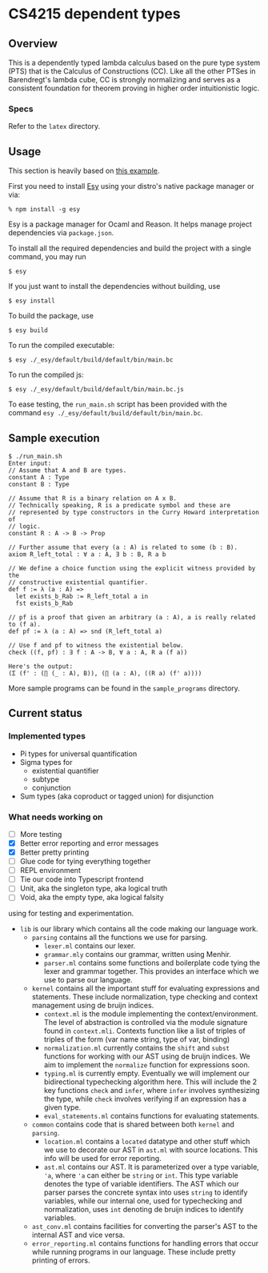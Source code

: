 # CS4215 dependent types
## Overview
This is a dependently typed lambda calculus based on the pure type system (PTS)
that is the Calculus of Constructions (CC).
Like all the other PTSes in Barendregt's lambda cube, CC is strongly normalizing
and serves as a consistent foundation for theorem proving in higher order
intuitionistic logic.

### Specs
Refer to the `latex` directory.

## Usage
This section is heavily based on [this example](https://github.com/esy-ocaml/hello-ocaml).

First you need to install [Esy](https://esy.sh/en/) using your distro's native
package manager or via:
```console
% npm install -g esy
```

Esy is a package manager for Ocaml and Reason. It helps manage project
dependencies via `package.json`.

To install all the required dependencies and build the project with a single
command, you may run
```shell
$ esy
```

If you just want to install the dependencies without building, use
```shell
$ esy install
```

To build the package, use
```shell
$ esy build
```

To run the compiled executable:
```shell
$ esy ./_esy/default/build/default/bin/main.bc
```

To run the compiled js:
```shell
$ esy ./_esy/default/build/default/bin/main.bc.js
```

To ease testing, the `run_main.sh` script has been provided with the command
`esy ./_esy/default/build/default/bin/main.bc`.

## Sample execution
```shell
$ ./run_main.sh 
Enter input:
// Assume that A and B are types.
constant A : Type
constant B : Type

// Assume that R is a binary relation on A x B.
// Technically speaking, R is a predicate symbol and these are
// represented by type constructors in the Curry Howard interpretation of
// logic.
constant R : A -> B -> Prop

// Further assume that every (a : A) is related to some (b : B).
axiom R_left_total : ∀ a : A, ∃ b : B, R a b

// We define a choice function using the explicit witness provided by the
// constructive existential quantifier.
def f := λ (a : A) =>
  let exists_b_Rab := R_left_total a in
  fst exists_b_Rab

// pf is a proof that given an arbitrary (a : A), a is really related to (f a). 
def pf := λ (a : A) => snd (R_left_total a)

// Use f and pf to witness the existential below.
check ((f, pf) : ∃ f : A -> B, ∀ a : A, R a (f a))

Here's the output:
(Σ (f' : (∏ (_ : A), B)), (∏ (a : A), ((R a) (f' a))))

```

More sample programs can be found in the `sample_programs` directory.

## Current status
### Implemented types
- Pi types for universal quantification
- Sigma types for
  - existential quantifier
  - subtype
  - conjunction
- Sum types (aka coproduct or tagged union) for disjunction

### What needs working on
  - [ ] More testing
  - [x] Better error reporting and error messages
  - [x] Better pretty printing
  - [ ] Glue code for tying everything together
  - [ ] REPL environment
  - [ ] Tie our code into Typescript frontend
  - [ ] Unit, aka the singleton type, aka logical truth
  - [ ] Void, aka the empty type, aka logical falsity

using for testing and experimentation.
- `lib` is our library which contains all the code making our language work.
    - `parsing` contains all the functions we use for parsing.
        - `lexer.ml` contains our lexer.
        - `grammar.mly` contains our grammar, written using Menhir.
        - `parser.ml` contains some functions and boilerplate code tying the
        lexer and grammar together. This provides an interface which we use to
        parse our language.
    - `kernel` contains all the important stuff for evaluating expressions and
    statements. These include normalization, type checking and context management
    using de bruijn indices.
        - `context.ml` is the module implementing the context/environment.
        The level of abstraction is controlled via the module signature found in
        `context.mli`.
        Contexts function like a list of triples of triples of the form
                (var name string, type of var, binding)
        - `normalization.ml` currently contains the `shift` and `subst`
        functions for working with our AST using de bruijn indices.
        We aim to implement the `normalize` function for expressions soon.
        - `typing.ml` is currently empty. Eventually we will implement our
        bidirectional typechecking algorithm here.
        This will include the 2 key functions `check` and `infer`, where `infer`
        involves synthesizing the type, while `check` involves verifying if an
        expression has a given type.
        - `eval_statements.ml` contains functions for evaluating statements.
    - `common` contains code that is shared between both `kernel` and `parsing`.
       - `location.ml` contains a `located` datatype and other stuff which we use to decorate our AST in `ast.ml`
       with source locations. This info will be used for error reporting.
       - `ast.ml` contains our AST. It is parameterized over a type variable, `'a`, where `'a` can either be `string` or `int`. This type variable denotes the type of variable identifiers. The AST which our parser parses the concrete syntax into uses `string` to identify variables, while our internal one, used for typechecking and normalization, uses `int` denoting de bruijn indices to identify variables.
   - `ast_conv.ml` contains facilities for converting the parser's AST to 
   the internal AST and vice versa.
   - `error_reporting.ml` contains functions for handling errors that occur while
   running programs in our language. These include pretty printing of errors.